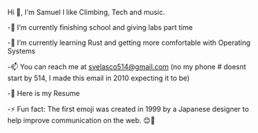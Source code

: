 Hi 👋, I'm Samuel
I like Climbing, Tech and music.


-🔭 I’m currently finishing school and giving labs part time

-🌱 I’m currently learning Rust and getting more comfortable with Operating Systems

-📫 You can reach me at svelasco514@gmail.com (no my phone # doesnt start by 514, I made this email in 2010 expecting it to be)

-📄 Here is my Resume

-⚡ Fun fact: The first emoji was created in 1999 by a Japanese designer to help improve communication on the web. 😊💼
